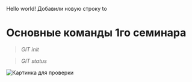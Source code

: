 Hello world!
Добавили новую строку
to
# Основные команды 1го семинара
> *GIT init*

> *GIT status*

![Картинка для проверки](https://mobimg.b-cdn.net/v3/fetch/5c/5c9b90fbc17a0297f754197f4b469f50.jpeg)
